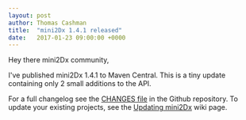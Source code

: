```yaml
---
layout: post
author: Thomas Cashman
title:  "mini2Dx 1.4.1 released"
date:   2017-01-23 09:00:00 +0000
---
```


Hey there mini2Dx community,

I've published mini2Dx 1.4.1 to Maven Central. This is a tiny update containing only 2 small additions to the API.

For a full changelog see the [CHANGES file](https://github.com/mini2Dx/mini2Dx/blob/master/CHANGES) in the Github repository. To update your existing projects, see the [Updating mini2Dx](https://github.com/mini2Dx/mini2Dx/wiki/Updating-mini2Dx) wiki page.
<!--more-->